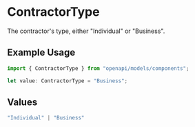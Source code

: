 # ContractorType

The contractor's type, either "Individual" or "Business". 

## Example Usage

```typescript
import { ContractorType } from "openapi/models/components";

let value: ContractorType = "Business";
```

## Values

```typescript
"Individual" | "Business"
```